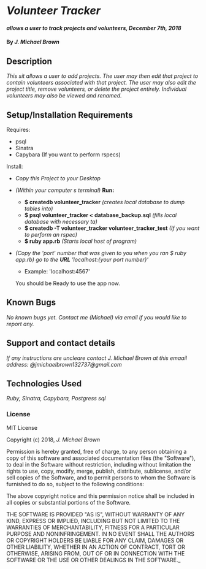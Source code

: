 # _Volunteer Tracker_

#### _allows a user to track projects and volunteers, December 7th, 2018_

#### By _**J. Michael Brown**_

## Description

_This sit allows a user to add projects. The user may then edit that project to contain volunteers associated with that project. The user may also edit the project title, remove volunteers, or delete the project entirely. Individual volunteers may also be viewed and renamed._

## Setup/Installation Requirements  
Requires:
* psql
* Sinatra
* Capybara (If you want to perform rspecs)

Install:
* _Copy this Project to your Desktop_
* _(Within your computer
  s terminal)_ **Run:**    
  *  **$ createdb volunteer_tracker** _(creates local database to dump tables into)_
  * **$ psql volunteer_tracker < database_backup.sql** _(fills local database with necessary ta)_
  * **$ createdb -T volunteer_tracker volunteer_tracker_test** _(If you want to perform an rspec)_
  * **$ ruby app.rb** _(Starts local host of program)_
* _(Copy the 'port' number that was given to you when you ran $ ruby app.rb) go to the **URL** 'localhost:{your port number}'_
  * Example: 'localhost:4567'  


  You should be Ready to use the app now.

## Known Bugs

_No known bugs yet. Contact me (Michael) via email if you would like to report any._

## Support and contact details

_If any instructions are uncleare contact J. Michael Brown  at this emaail address: @jmichaelbrown132737@gmail.com_

## Technologies Used

_Ruby, Sinatra, Capybara, Postgress sql_

### License

MIT License

Copyright (c) 2018, _J. Michael Brown_  

Permission is hereby granted, free of charge, to any person obtaining a copy
of this software and associated documentation files (the "Software"), to deal
in the Software without restriction, including without limitation the rights
to use, copy, modify, merge, publish, distribute, sublicense, and/or sell
copies of the Software, and to permit persons to whom the Software is
furnished to do so, subject to the following conditions:  

The above copyright notice and this permission notice shall be included in all
copies or substantial portions of the Software.

THE SOFTWARE IS PROVIDED "AS IS", WITHOUT WARRANTY OF ANY KIND, EXPRESS OR
IMPLIED, INCLUDING BUT NOT LIMITED TO THE WARRANTIES OF MERCHANTABILITY,
FITNESS FOR A PARTICULAR PURPOSE AND NONINFRINGEMENT. IN NO EVENT SHALL THE
AUTHORS OR COPYRIGHT HOLDERS BE LIABLE FOR ANY CLAIM, DAMAGES OR OTHER
LIABILITY, WHETHER IN AN ACTION OF CONTRACT, TORT OR OTHERWISE, ARISING FROM,
OUT OF OR IN CONNECTION WITH THE SOFTWARE OR THE USE OR OTHER DEALINGS IN THE
SOFTWARE._
